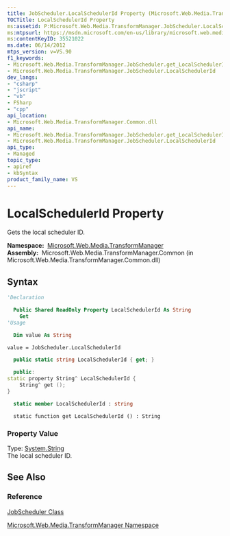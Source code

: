 ```yaml
---
title: JobScheduler.LocalSchedulerId Property (Microsoft.Web.Media.TransformManager)
TOCTitle: LocalSchedulerId Property
ms:assetid: P:Microsoft.Web.Media.TransformManager.JobScheduler.LocalSchedulerId
ms:mtpsurl: https://msdn.microsoft.com/en-us/library/microsoft.web.media.transformmanager.jobscheduler.localschedulerid(v=VS.90)
ms:contentKeyID: 35521022
ms.date: 06/14/2012
mtps_version: v=VS.90
f1_keywords:
- Microsoft.Web.Media.TransformManager.JobScheduler.get_LocalSchedulerId
- Microsoft.Web.Media.TransformManager.JobScheduler.LocalSchedulerId
dev_langs:
- "csharp"
- "jscript"
- "vb"
- FSharp
- "cpp"
api_location:
- Microsoft.Web.Media.TransformManager.Common.dll
api_name:
- Microsoft.Web.Media.TransformManager.JobScheduler.get_LocalSchedulerId
- Microsoft.Web.Media.TransformManager.JobScheduler.LocalSchedulerId
api_type:
- Managed
topic_type:
- apiref
- kbSyntax
product_family_name: VS
---
```


# LocalSchedulerId Property

Gets the local scheduler ID.

**Namespace:**  [Microsoft.Web.Media.TransformManager](microsoft-web-media-transformmanager-namespace.md)  
**Assembly:**  Microsoft.Web.Media.TransformManager.Common (in Microsoft.Web.Media.TransformManager.Common.dll)

## Syntax

```vb
'Declaration

  Public Shared ReadOnly Property LocalSchedulerId As String
    Get
'Usage

  Dim value As String

value = JobScheduler.LocalSchedulerId
```

```csharp
  public static string LocalSchedulerId { get; }
```

```cpp
  public:
static property String^ LocalSchedulerId {
    String^ get ();
}
```

``` fsharp
  static member LocalSchedulerId : string
```

```jscript
  static function get LocalSchedulerId () : String
```

### Property Value

Type: [System.String](https://msdn.microsoft.com/library/s1wwdcbf)  
The local scheduler ID.  

## See Also

### Reference

[JobScheduler Class](jobscheduler-class-microsoft-web-media-transformmanager.md)

[Microsoft.Web.Media.TransformManager Namespace](microsoft-web-media-transformmanager-namespace.md)

